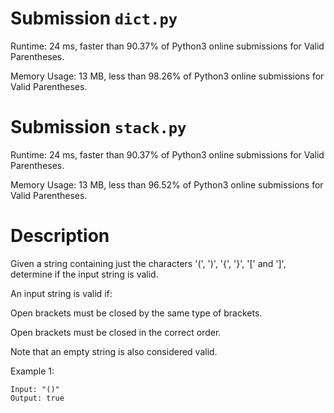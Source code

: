 # Submission `dict.py`
Runtime: 24 ms, faster than 90.37% of Python3 online submissions for Valid Parentheses.

Memory Usage: 13 MB, less than 98.26% of Python3 online submissions for Valid Parentheses.

# Submission `stack.py`
Runtime: 24 ms, faster than 90.37% of Python3 online submissions for Valid Parentheses.

Memory Usage: 13 MB, less than 96.52% of Python3 online submissions for Valid Parentheses.

# Description
Given a string containing just the characters '(', ')', '{', '}', '[' and ']', determine if the input string is valid.

An input string is valid if:

Open brackets must be closed by the same type of brackets.

Open brackets must be closed in the correct order.

Note that an empty string is also considered valid.

Example 1:
```
Input: "()"
Output: true
```
